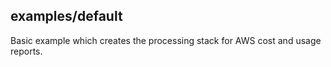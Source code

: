 ## examples/default

Basic example which creates the processing stack for AWS cost and usage reports.
